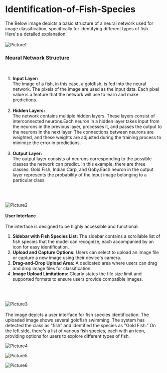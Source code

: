 # Identification-of-Fish-Species
The Below image depicts a basic structure of a neural network used for image classification, specifically for identifying different types of fish. Here's a detailed explanation. <br></br>
![Picture1](https://github.com/srinivas21109/Identification-of-Fish-Species/assets/119849011/cc4ef9fb-1dd9-493b-8ed9-332def49ecfe)

<H3><B>Neural Network Structure</B></H3> 
<BR>
<OL>
<LI><B>Input Layer:</B> <BR>
The image of a fish, in this case, a goldfish, is fed into the neural network. The pixels of the image are used as the input data. Each pixel value is a feature that the network will use to learn and make predictions.</LI> <BR>
<LI><B>Hidden Layers:</B> <BR>
The network contains multiple hidden layers. These layers consist of interconnected neurons.Each neuron in a hidden layer takes input from the neurons in the previous layer, processes it, and passes the output to the neurons in the next layer. The connections between neurons are weighted, and these weights are adjusted during the training process to minimize the error in predictions.</LI>
<BR>
<LI><B>Output Layer:</B> <BR>
The output layer consists of neurons corresponding to the possible classes the network can predict. In this example, there are three classes: Gold Fish, Indian Carp, and Goby.Each neuron in the output layer represents the probability of the input image belonging to a particular class.</LI>
</OL>
  <BR></BR>
  
![Picture2](https://github.com/srinivas21109/Identification-of-Fish-Species/assets/119849011/93d94492-7512-4959-b933-510d19ea6c32)
<BR></BR>
**User Interface**
<BR></BR>
The interface is designed to be highly accessible and functional:<BR>
<ol>
<li><b>Sidebar with Fish Species List:</b> The sidebar contains a scrollable list of fish species that the model can recognize, each accompanied by an icon for easy identification.</li>
<li><b>Upload and Capture Options:</b> Users can select to upload an image file or capture a new image using their device's camera.</li>
<li><b>Drag-and-Drop Upload Area:</b> A dedicated area where users can drag and drop image files for classification.</li>
<li><b>Image Upload Limitations:</b> Clearly states the file size limit and supported formats to ensure users provide compatible images.</li>
</ol>
<BR></BR>

![Picture3](https://github.com/srinivas21109/Identification-of-Fish-Species/assets/119849011/378fed92-6e8f-4ee3-845d-ab0d76d65c4c)
<BR></BR>
The image depicts a user interface for fish species identification. The uploaded image shows several goldfish swimming. The system has detected the class as "fish" and identified the species as "Gold Fish." On the left side, there's a list of various fish species, each with an icon, providing options for users to explore different types of fish.

![Picture4](https://github.com/srinivas21109/Identification-of-Fish-Species/assets/119849011/50cd8f62-a382-4ea6-9809-2fd0aa67cbc8)

![Picture5](https://github.com/srinivas21109/Identification-of-Fish-Species/assets/119849011/360efe91-dd21-412a-b397-788c2b53bd93)

![Picture6](https://github.com/srinivas21109/Identification-of-Fish-Species/assets/119849011/02975bba-0cc1-4e1e-ab87-83a468afd5d3)
